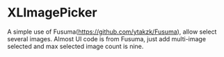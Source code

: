 # XLImagePicker
A simple use of Fusuma(https://github.com/ytakzk/Fusuma), allow select several images.
Almost UI code is from Fusuma, just add multi-image selected and max selected image count is nine.
